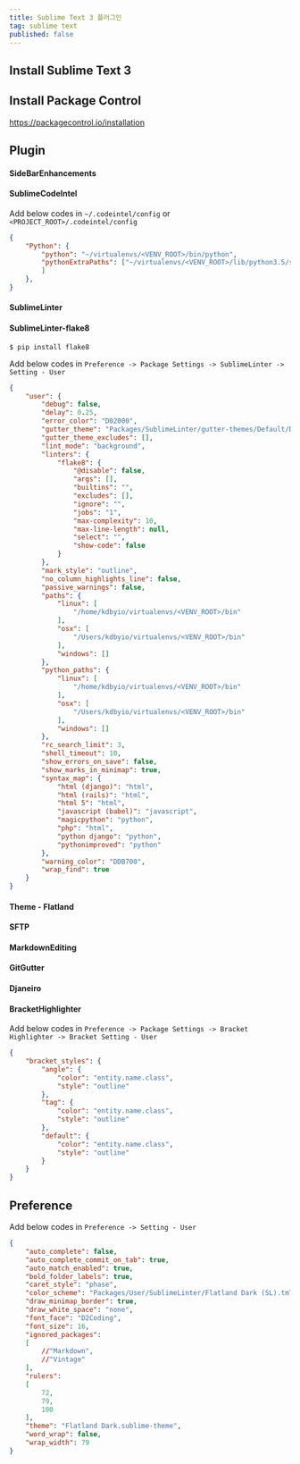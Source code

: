 ```yaml
---
title: Sublime Text 3 플러그인
tag: sublime text
published: false
---
```

## Install Sublime Text 3

## Install Package Control
https://packagecontrol.io/installation

## Plugin

#### SideBarEnhancements

#### SublimeCodeIntel
Add below codes in `~/.codeintel/config` or `<PROJECT_ROOT>/.codeintel/config`

```json
{
    "Python": {
        "python": "~/virtualenvs/<VENV_ROOT>/bin/python",
        "pythonExtraPaths": ["~/virtualenvs/<VENV_ROOT>/lib/python3.5/site-packages",
        ]
    },
}
```

#### SublimeLinter

#### SublimeLinter-flake8
```
$ pip install flake8
```

Add below codes in `Preference -> Package Settings -> SublimeLinter -> Setting - User`

```json
{
    "user": {
        "debug": false,
        "delay": 0.25,
        "error_color": "D02000",
        "gutter_theme": "Packages/SublimeLinter/gutter-themes/Default/Default.gutter-theme",
        "gutter_theme_excludes": [],
        "lint_mode": "background",
        "linters": {
            "flake8": {
                "@disable": false,
                "args": [],
                "builtins": "",
                "excludes": [],
                "ignore": "",
                "jobs": "1",
                "max-complexity": 10,
                "max-line-length": null,
                "select": "",
                "show-code": false
            }
        },
        "mark_style": "outline",
        "no_column_highlights_line": false,
        "passive_warnings": false,
        "paths": {
            "linux": [
                "/home/kdbyio/virtualenvs/<VENV_ROOT>/bin"
            ],
            "osx": [
                "/Users/kdbyio/virtualenvs/<VENV_ROOT>/bin"
            ],
            "windows": []
        },
        "python_paths": {
            "linux": [
                "/home/kdbyio/virtualenvs/<VENV_ROOT>/bin"
            ],
            "osx": [
                "/Users/kdbyio/virtualenvs/<VENV_ROOT>/bin"
            ],
            "windows": []
        },
        "rc_search_limit": 3,
        "shell_timeout": 10,
        "show_errors_on_save": false,
        "show_marks_in_minimap": true,
        "syntax_map": {
            "html (django)": "html",
            "html (rails)": "html",
            "html 5": "html",
            "javascript (babel)": "javascript",
            "magicpython": "python",
            "php": "html",
            "python django": "python",
            "pythonimproved": "python"
        },
        "warning_color": "DDB700",
        "wrap_find": true
    }
}
```

#### Theme - Flatland

#### SFTP

#### MarkdownEditing

#### GitGutter

#### Djaneiro

#### BracketHighlighter
Add below codes in `Preference -> Package Settings -> Bracket Highlighter -> Bracket Setting - User`

```json
{
    "bracket_styles": {
        "angle": {
            "color": "entity.name.class",
            "style": "outline"
        },
        "tag": {
            "color": "entity.name.class",
            "style": "outline"
        },
        "default": {
            "color": "entity.name.class",
            "style": "outline"
        }
    }
}
```

## Preference
Add below codes in `Preference -> Setting - User`

```json
{
    "auto_complete": false,
    "auto_complete_commit_on_tab": true,
    "auto_match_enabled": true,
    "bold_folder_labels": true,
    "caret_style": "phase",
    "color_scheme": "Packages/User/SublimeLinter/Flatland Dark (SL).tmTheme",
    "draw_minimap_border": true,
    "draw_white_space": "none",
    "font_face": "D2Coding",
    "font_size": 16,
    "ignored_packages":
    [
        //"Markdown",
        //"Vintage"
    ],
    "rulers":
    [
        72,
        79,
        100
    ],
    "theme": "Flatland Dark.sublime-theme",
    "word_wrap": false,
    "wrap_width": 79
}
```
